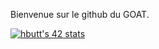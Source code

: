 Bienvenue sur le github du GOAT.

[![hbutt's 42 stats](https://badge.mediaplus.ma/black/hbutt?1337Badge=off&UM6P=off)](https://github.com/oakoudad/badge42)
